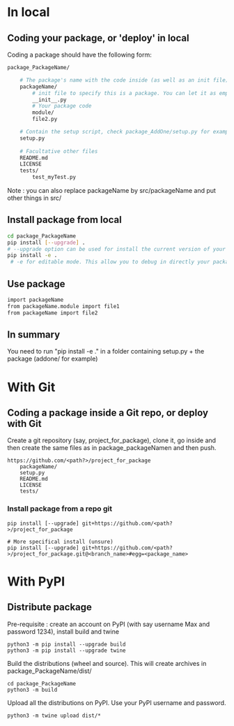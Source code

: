 
# In local

## Coding your package, or 'deploy' in local
Coding a package should have the following form:
```bash
package_PackageName/

    # The package's name with the code inside (as well as an init file)
    packageName/
        # init file to specify this is a package. You can let it as empty or add some code that will be call each time packageName is imported
        __init__.py  
        # Your package code
        module/      
        file2.py    

    # Contain the setup script, check package_AddOne/setup.py for example  
    setup.py     
    
    # Facultative other files
    README.md
    LICENSE
    tests/
        test_myTest.py
```
Note : you can also replace packageName by src/packageName and put other things in src/

## Install package from local
```bash
cd package_PackageName
pip install [--upgrade] .       
# --upgrade option can be used for install the current version of your package, otherwise it may "install" an older version if it is already installed
pip install -e .               
 # -e for editable mode. This allow you to debug in directly your package.
```


## Use package
```bash
import packageName
from packageName.module import file1
from packageName import file2
```

## In summary
You need to run "pip install -e ." in a folder containing setup.py + the package (addone/ for example)

# With Git

## Coding a package inside a Git repo, or deploy with Git
Create a git repository (say, project_for_package), clone it, go inside and then create the same files as in package_packageNamen and then push.
```
https://github.com/<path?>/project_for_package
    packageName/
    setup.py  
    README.md
    LICENSE
    tests/
```


### Install package from a repo git

```
pip install [--upgrade] git+https://github.com/<path?>/project_for_package

# More specifical install (unsure)
pip install [--upgrade] git+https://github.com/<path?>/project_for_package.git@<branch_name>#egg=<package_name>
```




# With PyPI

## Distribute package
Pre-requisite : create an account on PyPI (with say username Max and password 1234), install build and twine
```
python3 -m pip install --upgrade build
python3 -m pip install --upgrade twine
```

Build the distributions (wheel and source). This will create archives in package_PackageName/dist/
```
cd package_PackageName
python3 -m build
```

Upload all the distributions on PyPI. Use your PyPI username and password.
```
python3 -m twine upload dist/*
```
